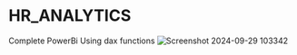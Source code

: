 # HR_ANALYTICS
Complete PowerBi Using dax functions 
![Screenshot 2024-09-29 103342](https://github.com/user-attachments/assets/32992c83-59d0-4cdc-8af7-85c5f3f13e7a)
